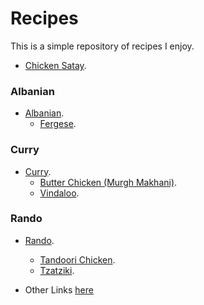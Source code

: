 # Recipes
This is a simple repository of recipes I enjoy.

* [Chicken Satay](recipes/chicken_satay/).

### Albanian
* [Albanian](albanian/).
  * [Fergese](albanian/fergese/).

### Curry
* [Curry](curry/).
  * [Butter Chicken (Murgh Makhani)](curry/murgh_makhani/).
  * [Vindaloo](curry/vindaloo/).

### Rando
* [Rando](rando/).
  * [Tandoori Chicken](rando/tandoori_chicken/).
  * [Tzatziki](rando/tzatziki/).

* Other Links [here](./links.md)
